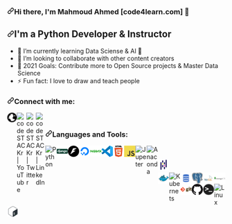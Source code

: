 <article class="markdown-body entry-content container-lg f5" itemprop="text">
    <h3 dir="auto"><a aria-hidden="true" class="anchor" href="#hi-there-im-mahmoud-ahmed-code4learncom-" id="user-content-hi-there-im-mahmoud-ahmed-code4learncom-"><svg class="octicon octicon-link" version="1.1" width="16" height="16" aria-hidden="true">
                <path fill-rule="evenodd" d="M7.775 3.275a.75.75 0 001.06 1.06l1.25-1.25a2 2 0 112.83 2.83l-2.5 2.5a2 2 0 01-2.83 0 .75.75 0 00-1.06 1.06 3.5 3.5 0 004.95 0l2.5-2.5a3.5 3.5 0 00-4.95-4.95l-1.25 1.25zm-4.69 9.64a2 2 0 010-2.83l2.5-2.5a2 2 0 012.83 0 .75.75 0 001.06-1.06 3.5 3.5 0 00-4.95 0l-2.5 2.5a3.5 3.5 0 004.95 4.95l1.25-1.25a.75.75 0 00-1.06-1.06l-1.25 1.25a2 2 0 01-2.83 0z"></path>
            </svg></a>Hi there, I&apos;m Mahmoud Ahmed [code4learn.com] 👋</h3>
    <h2 dir="auto"><a aria-hidden="true" class="anchor" href="#im-a-python-developer--instructor" id="user-content-im-a-python-developer--instructor"><svg class="octicon octicon-link" version="1.1" width="16" height="16" aria-hidden="true">
                <path fill-rule="evenodd" d="M7.775 3.275a.75.75 0 001.06 1.06l1.25-1.25a2 2 0 112.83 2.83l-2.5 2.5a2 2 0 01-2.83 0 .75.75 0 00-1.06 1.06 3.5 3.5 0 004.95 0l2.5-2.5a3.5 3.5 0 00-4.95-4.95l-1.25 1.25zm-4.69 9.64a2 2 0 010-2.83l2.5-2.5a2 2 0 012.83 0 .75.75 0 001.06-1.06 3.5 3.5 0 00-4.95 0l-2.5 2.5a3.5 3.5 0 004.95 4.95l1.25-1.25a.75.75 0 00-1.06-1.06l-1.25 1.25a2 2 0 01-2.83 0z"></path>
            </svg></a>I&apos;m a Python Developer &amp; Instructor</h2>
    <ul dir="auto">
        <li>🌱 I&rsquo;m currently learning Data Sciense &amp; AI 🤣</li>
        <li>👯 I&rsquo;m looking to collaborate with other content creators</li>
        <li>🥅 2021 Goals: Contribute more to Open Source projects &amp; Master Data Science</li>
        <li>⚡ Fun fact: I love to draw and teach people</li>
    </ul>
    <h3 dir="auto"><a aria-hidden="true" class="anchor" href="#connect-with-me" id="user-content-connect-with-me"><svg class="octicon octicon-link" version="1.1" width="16" height="16" aria-hidden="true">
                <path fill-rule="evenodd" d="M7.775 3.275a.75.75 0 001.06 1.06l1.25-1.25a2 2 0 112.83 2.83l-2.5 2.5a2 2 0 01-2.83 0 .75.75 0 00-1.06 1.06 3.5 3.5 0 004.95 0l2.5-2.5a3.5 3.5 0 00-4.95-4.95l-1.25 1.25zm-4.69 9.64a2 2 0 010-2.83l2.5-2.5a2 2 0 012.83 0 .75.75 0 001.06-1.06 3.5 3.5 0 00-4.95 0l-2.5 2.5a3.5 3.5 0 004.95 4.95l1.25-1.25a.75.75 0 00-1.06-1.06l-1.25 1.25a2 2 0 01-2.83 0z"></path>
            </svg></a>Connect with me:</h3>
    <p dir="auto"><a href="https://datalearns.com" rel="nofollow"><img align="left" alt="codeSTACKr.com" width="22px" src="https://raw.githubusercontent.com/iconic/open-iconic/master/svg/globe.svg" style="float: left; text-align: left; display: inline-block; max-width: 100%;"></a> <a href="https://www.youtube.com/channel/UC-mUgOAOTXCPDVX7Fpn2Ulw" rel="nofollow"><img align="left" alt="codeSTACKr | YouTube" width="22px" src="https://camo.githubusercontent.com/6645c4c313a1f4f0032cd1c5e5fd0033417104a7a282fed4cafdca8ac2a1ab33/68747470733a2f2f63646e2e6a7364656c6976722e6e65742f6e706d2f73696d706c652d69636f6e734076332f69636f6e732f796f75747562652e737667" data-canonical-src="https://cdn.jsdelivr.net/npm/simple-icons@v3/icons/youtube.svg" style="float: left; text-align: left; display: inline-block; max-width: 100%;"></a> <a href="https://twitter.com/datalearns" rel="nofollow"><img align="left" alt="codeSTACKr | Twitter" width="22px" src="https://camo.githubusercontent.com/395dda360ae28377b7c3247581a88b20573883519c2be833cb64fbb37dcbcc1a/68747470733a2f2f63646e2e6a7364656c6976722e6e65742f6e706d2f73696d706c652d69636f6e734076332f69636f6e732f747769747465722e737667" data-canonical-src="https://cdn.jsdelivr.net/npm/simple-icons@v3/icons/twitter.svg" style="float: left; text-align: left; display: inline-block; max-width: 100%;"></a> <a href="https://www.linkedin.com/in/engfaisalalgahtani/" rel="nofollow"><img align="left" alt="codeSTACKr | LinkedIn" width="22px" src="https://camo.githubusercontent.com/d659d2bac00c01b42bffbae84bdc121e828b8fecd5b4949ffa2575f5d9e4a371/68747470733a2f2f63646e2e6a7364656c6976722e6e65742f6e706d2f73696d706c652d69636f6e734076332f69636f6e732f6c696e6b6564696e2e737667" data-canonical-src="https://cdn.jsdelivr.net/npm/simple-icons@v3/icons/linkedin.svg" style="float: left; text-align: left; display: inline-block; max-width: 100%;"></a></p><br>
    <h3 dir="auto"><a aria-hidden="true" class="anchor" href="#languages-and-tools" id="user-content-languages-and-tools"><svg class="octicon octicon-link" version="1.1" width="16" height="16" aria-hidden="true">
                <path fill-rule="evenodd" d="M7.775 3.275a.75.75 0 001.06 1.06l1.25-1.25a2 2 0 112.83 2.83l-2.5 2.5a2 2 0 01-2.83 0 .75.75 0 00-1.06 1.06 3.5 3.5 0 004.95 0l2.5-2.5a3.5 3.5 0 00-4.95-4.95l-1.25 1.25zm-4.69 9.64a2 2 0 010-2.83l2.5-2.5a2 2 0 012.83 0 .75.75 0 001.06-1.06 3.5 3.5 0 00-4.95 0l-2.5 2.5a3.5 3.5 0 004.95 4.95l1.25-1.25a.75.75 0 00-1.06-1.06l-1.25 1.25a2 2 0 01-2.83 0z"></path>
            </svg></a>Languages and Tools:</h3>
    <p dir="auto"><a href="/Pythondeveloper6/Pythondeveloper6/blob/master"><img align="left" alt="Python" width="26px" src="https://github.com/abranhe/programming-languages-logos/raw/master/src/python/python_128x128.png" style="float: left; text-align: left; display: inline-block; max-width: 100%;"></a> <a href="/Pythondeveloper6/Pythondeveloper6/blob/master"><img align="left" alt="Django" width="26px" src="https://github.com/devicons/devicon/raw/master/icons/django/django-original.svg" style="float: left; text-align: left; display: inline-block; max-width: 100%;"></a> <a href="/Pythondeveloper6/Pythondeveloper6/blob/master"><img align="left" alt="Fast API" width="26px" src="https://raw.githubusercontent.com/simple-icons/simple-icons/c4d9d3fee42301facaf14e44adb3183a5fb7d068/icons/fastapi.svg" style="float: left; text-align: left; display: inline-block; max-width: 100%;"></a> <a href="/Pythondeveloper6/Pythondeveloper6/blob/master"><img align="left" alt="Digital Ocean" width="26px" src="https://github.com/devicons/devicon/raw/master/icons/digitalocean/digitalocean-original.svg" style="float: left; text-align: left; display: inline-block; max-width: 100%;"></a> <a href="/Pythondeveloper6/Pythondeveloper6/blob/master"><img align="left" alt="Nginx" width="26px" src="https://github.com/devicons/devicon/raw/master/icons/nginx/nginx-original.svg" style="float: left; text-align: left; display: inline-block; max-width: 100%;"></a>&nbsp; <a href="/Pythondeveloper6/Pythondeveloper6/blob/master"><img align="left" alt="Visual Studio Code" width="26px" src="https://raw.githubusercontent.com/github/explore/80688e429a7d4ef2fca1e82350fe8e3517d3494d/topics/visual-studio-code/visual-studio-code.png" style="float: left; text-align: left; display: inline-block; max-width: 100%;"></a><a href="/Pythondeveloper6/Pythondeveloper6/blob/master"><img align="left" alt="HTML5" width="26px" src="https://raw.githubusercontent.com/github/explore/80688e429a7d4ef2fca1e82350fe8e3517d3494d/topics/html/html.png" style="float: left; text-align: left; display: inline-block; max-width: 100%;"></a><a href="/Pythondeveloper6/Pythondeveloper6/blob/master"><img align="left" alt="JavaScript" width="26px" src="https://raw.githubusercontent.com/github/explore/80688e429a7d4ef2fca1e82350fe8e3517d3494d/topics/javascript/javascript.png" style="float: left; text-align: left; display: inline-block; max-width: 100%;"></a><a href="/Pythondeveloper6/Pythondeveloper6/blob/master"><img align="left" alt="Jupeter" width="26px" src="https://raw.githubusercontent.com/simple-icons/simple-icons/c4d9d3fee42301facaf14e44adb3183a5fb7d068/icons/jupyter.svg" style="float: left; text-align: left; display: inline-block; max-width: 100%;"></a> <a href="/Pythondeveloper6/Pythondeveloper6/blob/master"><img align="left" alt="Anaconda" width="26px" src="https://raw.githubusercontent.com/simple-icons/simple-icons/c4d9d3fee42301facaf14e44adb3183a5fb7d068/icons/anaconda.svg" style="float: left; text-align: left; display: inline-block; max-width: 100%;"></a></p>
    <p dir="auto">&nbsp;<a href="/Pythondeveloper6/Pythondeveloper6/blob/master"><img align="left" alt="Panda" width="26px" src="https://github.com/devicons/devicon/raw/master/icons/pandas/pandas-original.svg" style="float: left; text-align: left; display: inline-block; max-width: 100%;"></a></p>
    <p dir="auto"><a href="/Pythondeveloper6/Pythondeveloper6/blob/master"><img align="left" alt="Docker" width="26px" src="https://github.com/devicons/devicon/raw/master/icons/docker/docker-original.svg" style="float: left; text-align: left; display: inline-block; max-width: 100%;"></a> <a href="/Pythondeveloper6/Pythondeveloper6/blob/master"><img align="left" alt="Kubernets" width="26px" src="https://raw.githubusercontent.com/simple-icons/simple-icons/c4d9d3fee42301facaf14e44adb3183a5fb7d068/icons/kubernetes.svg" style="float: left; text-align: left; display: inline-block; max-width: 100%;"></a></p>
    <p dir="auto"><a href="/Pythondeveloper6/Pythondeveloper6/blob/master"><img align="left" alt="SQL" width="26px" src="https://raw.githubusercontent.com/github/explore/80688e429a7d4ef2fca1e82350fe8e3517d3494d/topics/sql/sql.png" style="float: left; text-align: left; display: inline-block; max-width: 100%;"></a> <a href="/Pythondeveloper6/Pythondeveloper6/blob/master"><img align="left" alt="Postgresql" width="26px" src="https://github.com/devicons/devicon/raw/master/icons/postgresql/postgresql-original.svg" style="float: left; text-align: left; display: inline-block; max-width: 100%;"></a> <a href="/Pythondeveloper6/Pythondeveloper6/blob/master"><img align="left" alt="MySQL" width="26px" src="https://raw.githubusercontent.com/github/explore/80688e429a7d4ef2fca1e82350fe8e3517d3494d/topics/mysql/mysql.png" style="float: left; text-align: left; display: inline-block; max-width: 100%;"></a> <a href="/Pythondeveloper6/Pythondeveloper6/blob/master"><img align="left" alt="MongoDB" width="26px" src="https://raw.githubusercontent.com/github/explore/80688e429a7d4ef2fca1e82350fe8e3517d3494d/topics/mongodb/mongodb.png" style="float: left; text-align: left; display: inline-block; max-width: 100%;"></a> <a href="/Pythondeveloper6/Pythondeveloper6/blob/master"><img align="left" alt="Git" width="26px" src="https://raw.githubusercontent.com/github/explore/80688e429a7d4ef2fca1e82350fe8e3517d3494d/topics/git/git.png" style="float: left; text-align: left; display: inline-block; max-width: 100%;"></a> <a href="/Pythondeveloper6/Pythondeveloper6/blob/master"><img align="left" alt="GitHub" width="26px" src="https://raw.githubusercontent.com/github/explore/78df643247d429f6cc873026c0622819ad797942/topics/github/github.png" style="float: left; text-align: left; display: inline-block; max-width: 100%;"></a> <a href="/Pythondeveloper6/Pythondeveloper6/blob/master"><img align="left" alt="Terminal" width="26px" src="https://raw.githubusercontent.com/github/explore/80688e429a7d4ef2fca1e82350fe8e3517d3494d/topics/terminal/terminal.png" style="float: left; text-align: left; display: inline-block; max-width: 100%;"></a> <a href="/Pythondeveloper6/Pythondeveloper6/blob/master"><img align="left" alt="Linux" width="26px" src="https://raw.githubusercontent.com/simple-icons/simple-icons/c4d9d3fee42301facaf14e44adb3183a5fb7d068/icons/linux.svg" style="float: left; text-align: left; display: inline-block; max-width: 100%;"></a> <a href="/Pythondeveloper6/Pythondeveloper6/blob/master"><img align="left" alt="Bash" width="26px" src="https://github.com/devicons/devicon/raw/master/icons/bash/bash-original.svg" style="float: left; text-align: left; display: inline-block; max-width: 100%;"></a></p><br>
</article>
